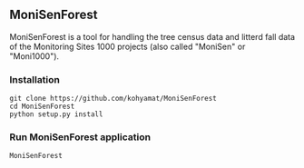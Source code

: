 MoniSenForest
-------------

MoniSenForest is a tool for handling the tree census data and litterd fall data of the Monitoring Sites 1000 projects (also called "MoniSen" or "Moni1000").

### Installation

    git clone https://github.com/kohyamat/MoniSenForest
    cd MoniSenForest
    python setup.py install


### Run MoniSenForest application

    MoniSenForest
